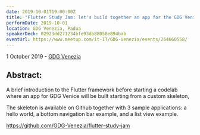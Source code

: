 ```yaml
---
date: 2019-10-01T19:00:00Z
title: "Flutter Study Jam: let's build together an app for the GDG Venice"
performDate: 2019-10-01
location: GDG Venezia, Padua
speakerDeck: 02923dd271234bfe93db88058e894bab
eventUrl: https://www.meetup.com/it-IT/GDG-Venezia/events/264660558/
---
```


1 October 2019 - [GDG Venezia](https://www.meetup.com/it-IT/GDG-Venezia/events/264660558/)

## Abstract:
A brief introduction to the Flutter framework before starting a codelab where an app for GDG Venice will be built starting from a custom skeleton,

The skeleton is available on Github together with 3 sample applications: a hello world, a bottom navigation bar example, and a list view example.

https://github.com/GDG-Venezia/flutter-study-jam
